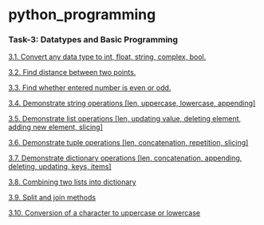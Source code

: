 # python_programming

### Task-3: Datatypes and Basic Programming

[3.1. Convert any data type to int, float, string, complex, bool.](https://github.com/srir24/python_programming/blob/main/3_1_cvt_data_type.py)

[3.2. Find distance between two points.](https://github.com/srir24/python_programming/blob/main/3_2_distance_bt_point.py)

[3.3. Find whether entered number is even or odd.](https://github.com/srir24/python_programming/blob/main/3_3_odd_even.py)

[3.4. Demonstrate string operations [len, uppercase, lowercase, appending]](https://github.com/srir24/python_programming/blob/main/3_4_str_oprn.py)

[3.5. Demonstrate list operations [len, updating value, deleting element, adding new element, slicing]](https://github.com/srir24/python_programming/blob/main/3_5_list_oprn.py)

[3.6. Demonstrate tuple operations [len, concatenation, repetition, slicing]](https://github.com/srir24/python_programming/blob/main/3_6_tuple_oprn.py)

[3.7. Demonstrate dictionary operations [len, concatenation, appending, deleting, updating, keys, items]](https://github.com/srir24/python_programming/blob/main/3_7_dict_oprn.py)

[3.8. Combining two lists into dictionary](https://github.com/srir24/python_programming/blob/main/3_8_list_combi.py)

[3.9. Split and join methods](https://github.com/srir24/python_programming/blob/main/3_9_split_join.py)

[3.10. Conversion of a character to uppercase or lowercase](https://github.com/srir24/python_programming/blob/main/3_10_upr_lwr.py)
